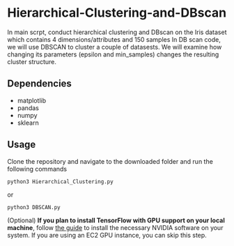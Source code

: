 # Hierarchical-Clustering-and-DBscan
In main scrpt, conduct hierarchical clustering and DBscan on the Iris dataset which contains 4 dimensions/attributes and 150 samples
In DB scan code, we will use DBSCAN to cluster a couple of datasests. We will examine how changing its parameters (epsilon and min_samples) changes the resulting cluster structure.


## Dependencies
- matplotlib
- pandas
- numpy
- sklearn

## Usage
Clone the repository and navigate to the downloaded folder and run the following commands

`python3 Hierarchical_Clustering.py`

or

`python3 DBSCAN.py`

(Optional) __If you plan to install TensorFlow with GPU support on your local machine__, follow [the guide](https://www.tensorflow.org/install/) to install the necessary NVIDIA software on your system.  If you are using an EC2 GPU instance, you can skip this step.


